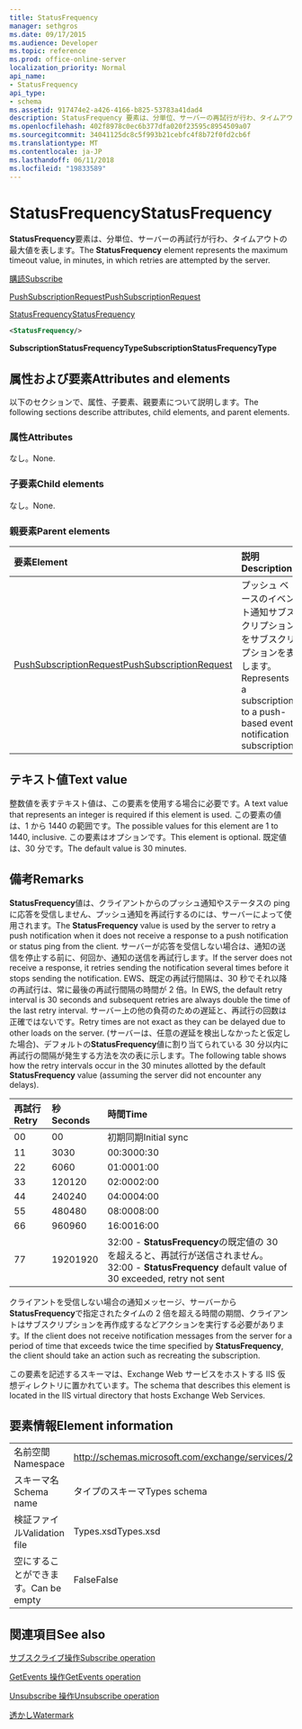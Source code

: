 ```yaml
---
title: StatusFrequency
manager: sethgros
ms.date: 09/17/2015
ms.audience: Developer
ms.topic: reference
ms.prod: office-online-server
localization_priority: Normal
api_name:
- StatusFrequency
api_type:
- schema
ms.assetid: 917474e2-a426-4166-b825-53783a41dad4
description: StatusFrequency 要素は、分単位、サーバーの再試行が行わ、タイムアウトの最大値を表します。
ms.openlocfilehash: 402f8978c0ec6b377dfa020f23595c8954509a07
ms.sourcegitcommit: 34041125dc8c5f993b21cebfc4f8b72f0fd2cb6f
ms.translationtype: MT
ms.contentlocale: ja-JP
ms.lasthandoff: 06/11/2018
ms.locfileid: "19833589"
---
```

# <a name="statusfrequency"></a><span data-ttu-id="23981-103">StatusFrequency</span><span class="sxs-lookup"><span data-stu-id="23981-103">StatusFrequency</span></span>

<span data-ttu-id="23981-104">**StatusFrequency**要素は、分単位、サーバーの再試行が行わ、タイムアウトの最大値を表します。</span><span class="sxs-lookup"><span data-stu-id="23981-104">The **StatusFrequency** element represents the maximum timeout value, in minutes, in which retries are attempted by the server.</span></span> 
  
[<span data-ttu-id="23981-105">購読</span><span class="sxs-lookup"><span data-stu-id="23981-105">Subscribe</span></span>](subscribe.md)
  
[<span data-ttu-id="23981-106">PushSubscriptionRequest</span><span class="sxs-lookup"><span data-stu-id="23981-106">PushSubscriptionRequest</span></span>](pushsubscriptionrequest.md)
  
[<span data-ttu-id="23981-107">StatusFrequency</span><span class="sxs-lookup"><span data-stu-id="23981-107">StatusFrequency</span></span>](statusfrequency.md)
  
```XML
<StatusFrequency/>
```

 <span data-ttu-id="23981-108">**SubscriptionStatusFrequencyType**</span><span class="sxs-lookup"><span data-stu-id="23981-108">**SubscriptionStatusFrequencyType**</span></span>
## <a name="attributes-and-elements"></a><span data-ttu-id="23981-109">属性および要素</span><span class="sxs-lookup"><span data-stu-id="23981-109">Attributes and elements</span></span>

<span data-ttu-id="23981-110">以下のセクションで、属性、子要素、親要素について説明します。</span><span class="sxs-lookup"><span data-stu-id="23981-110">The following sections describe attributes, child elements, and parent elements.</span></span>
  
### <a name="attributes"></a><span data-ttu-id="23981-111">属性</span><span class="sxs-lookup"><span data-stu-id="23981-111">Attributes</span></span>

<span data-ttu-id="23981-112">なし。</span><span class="sxs-lookup"><span data-stu-id="23981-112">None.</span></span>
  
### <a name="child-elements"></a><span data-ttu-id="23981-113">子要素</span><span class="sxs-lookup"><span data-stu-id="23981-113">Child elements</span></span>

<span data-ttu-id="23981-114">なし。</span><span class="sxs-lookup"><span data-stu-id="23981-114">None.</span></span>
  
### <a name="parent-elements"></a><span data-ttu-id="23981-115">親要素</span><span class="sxs-lookup"><span data-stu-id="23981-115">Parent elements</span></span>

|<span data-ttu-id="23981-116">**要素**</span><span class="sxs-lookup"><span data-stu-id="23981-116">**Element**</span></span>|<span data-ttu-id="23981-117">**説明**</span><span class="sxs-lookup"><span data-stu-id="23981-117">**Description**</span></span>|
|:-----|:-----|
|[<span data-ttu-id="23981-118">PushSubscriptionRequest</span><span class="sxs-lookup"><span data-stu-id="23981-118">PushSubscriptionRequest</span></span>](pushsubscriptionrequest.md) <br/> |<span data-ttu-id="23981-119">プッシュ ベースのイベント通知サブスクリプションをサブスクリプションを表します。</span><span class="sxs-lookup"><span data-stu-id="23981-119">Represents a subscription to a push-based event notification subscription.</span></span>  <br/> |
   
## <a name="text-value"></a><span data-ttu-id="23981-120">テキスト値</span><span class="sxs-lookup"><span data-stu-id="23981-120">Text value</span></span>

<span data-ttu-id="23981-121">整数値を表すテキスト値は、この要素を使用する場合に必要です。</span><span class="sxs-lookup"><span data-stu-id="23981-121">A text value that represents an integer is required if this element is used.</span></span> <span data-ttu-id="23981-122">この要素の値は、1 から 1440 の範囲です。</span><span class="sxs-lookup"><span data-stu-id="23981-122">The possible values for this element are 1 to 1440, inclusive.</span></span> <span data-ttu-id="23981-123">この要素はオプションです。</span><span class="sxs-lookup"><span data-stu-id="23981-123">This element is optional.</span></span> <span data-ttu-id="23981-124">既定値は、30 分です。</span><span class="sxs-lookup"><span data-stu-id="23981-124">The default value is 30 minutes.</span></span>
  
## <a name="remarks"></a><span data-ttu-id="23981-125">備考</span><span class="sxs-lookup"><span data-stu-id="23981-125">Remarks</span></span>

<span data-ttu-id="23981-126">**StatusFrequency**値は、クライアントからのプッシュ通知やステータスの ping に応答を受信しません、プッシュ通知を再試行するのには、サーバーによって使用されます。</span><span class="sxs-lookup"><span data-stu-id="23981-126">The **StatusFrequency** value is used by the server to retry a push notification when it does not receive a response to a push notification or status ping from the client.</span></span> <span data-ttu-id="23981-127">サーバーが応答を受信しない場合は、通知の送信を停止する前に、何回か、通知の送信を再試行します。</span><span class="sxs-lookup"><span data-stu-id="23981-127">If the server does not receive a response, it retries sending the notification several times before it stops sending the notification.</span></span> <span data-ttu-id="23981-128">EWS、既定の再試行間隔は、30 秒でそれ以降の再試行は、常に最後の再試行間隔の時間が 2 倍。</span><span class="sxs-lookup"><span data-stu-id="23981-128">In EWS, the default retry interval is 30 seconds and subsequent retries are always double the time of the last retry interval.</span></span> <span data-ttu-id="23981-129">サーバー上の他の負荷のための遅延と、再試行の回数は正確ではないです。</span><span class="sxs-lookup"><span data-stu-id="23981-129">Retry times are not exact as they can be delayed due to other loads on the server.</span></span> <span data-ttu-id="23981-130">(サーバーは、任意の遅延を検出しなかったと仮定した場合)、デフォルトの**StatusFrequency**値に割り当てられている 30 分以内に再試行の間隔が発生する方法を次の表に示します。</span><span class="sxs-lookup"><span data-stu-id="23981-130">The following table shows how the retry intervals occur in the 30 minutes allotted by the default **StatusFrequency** value (assuming the server did not encounter any delays).</span></span> 
  
|<span data-ttu-id="23981-131">**再試行**</span><span class="sxs-lookup"><span data-stu-id="23981-131">**Retry**</span></span>|<span data-ttu-id="23981-132">**秒**</span><span class="sxs-lookup"><span data-stu-id="23981-132">**Seconds**</span></span>|<span data-ttu-id="23981-133">**時間**</span><span class="sxs-lookup"><span data-stu-id="23981-133">**Time**</span></span>|
|:-----|:-----|:-----|
|<span data-ttu-id="23981-134">0</span><span class="sxs-lookup"><span data-stu-id="23981-134">0</span></span>  <br/> |<span data-ttu-id="23981-135">0</span><span class="sxs-lookup"><span data-stu-id="23981-135">0</span></span>  <br/> |<span data-ttu-id="23981-136">初期同期</span><span class="sxs-lookup"><span data-stu-id="23981-136">Initial sync</span></span>  <br/> |
|<span data-ttu-id="23981-137">1</span><span class="sxs-lookup"><span data-stu-id="23981-137">1</span></span>  <br/> |<span data-ttu-id="23981-138">30</span><span class="sxs-lookup"><span data-stu-id="23981-138">30</span></span>  <br/> |<span data-ttu-id="23981-139">00:30</span><span class="sxs-lookup"><span data-stu-id="23981-139">00:30</span></span>  <br/> |
|<span data-ttu-id="23981-140">2</span><span class="sxs-lookup"><span data-stu-id="23981-140">2</span></span>  <br/> |<span data-ttu-id="23981-141">60</span><span class="sxs-lookup"><span data-stu-id="23981-141">60</span></span>  <br/> |<span data-ttu-id="23981-142">01:00</span><span class="sxs-lookup"><span data-stu-id="23981-142">01:00</span></span>  <br/> |
|<span data-ttu-id="23981-143">3</span><span class="sxs-lookup"><span data-stu-id="23981-143">3</span></span>  <br/> |<span data-ttu-id="23981-144">120</span><span class="sxs-lookup"><span data-stu-id="23981-144">120</span></span>  <br/> |<span data-ttu-id="23981-145">02:00</span><span class="sxs-lookup"><span data-stu-id="23981-145">02:00</span></span>  <br/> |
|<span data-ttu-id="23981-146">4</span><span class="sxs-lookup"><span data-stu-id="23981-146">4</span></span>  <br/> |<span data-ttu-id="23981-147">240</span><span class="sxs-lookup"><span data-stu-id="23981-147">240</span></span>  <br/> |<span data-ttu-id="23981-148">04:00</span><span class="sxs-lookup"><span data-stu-id="23981-148">04:00</span></span>  <br/> |
|<span data-ttu-id="23981-149">5</span><span class="sxs-lookup"><span data-stu-id="23981-149">5</span></span>  <br/> |<span data-ttu-id="23981-150">480</span><span class="sxs-lookup"><span data-stu-id="23981-150">480</span></span>  <br/> |<span data-ttu-id="23981-151">08:00</span><span class="sxs-lookup"><span data-stu-id="23981-151">08:00</span></span>  <br/> |
|<span data-ttu-id="23981-152">6</span><span class="sxs-lookup"><span data-stu-id="23981-152">6</span></span>  <br/> |<span data-ttu-id="23981-153">960</span><span class="sxs-lookup"><span data-stu-id="23981-153">960</span></span>  <br/> |<span data-ttu-id="23981-154">16:00</span><span class="sxs-lookup"><span data-stu-id="23981-154">16:00</span></span>  <br/> |
|<span data-ttu-id="23981-155">7</span><span class="sxs-lookup"><span data-stu-id="23981-155">7</span></span>  <br/> |<span data-ttu-id="23981-156">1920</span><span class="sxs-lookup"><span data-stu-id="23981-156">1920</span></span>  <br/> |<span data-ttu-id="23981-157">32:00 - **StatusFrequency**の既定値の 30 を超えると、再試行が送信されません。</span><span class="sxs-lookup"><span data-stu-id="23981-157">32:00 - **StatusFrequency** default value of 30 exceeded, retry not sent</span></span>  <br/> |
   
<span data-ttu-id="23981-158">クライアントを受信しない場合の通知メッセージ、サーバーから**StatusFrequency**で指定されたタイムの 2 倍を超える時間の期間、クライアントはサブスクリプションを再作成するなどアクションを実行する必要があります。</span><span class="sxs-lookup"><span data-stu-id="23981-158">If the client does not receive notification messages from the server for a period of time that exceeds twice the time specified by **StatusFrequency**, the client should take an action such as recreating the subscription.</span></span> 
  
<span data-ttu-id="23981-159">この要素を記述するスキーマは、Exchange Web サービスをホストする IIS 仮想ディレクトリに置かれています。</span><span class="sxs-lookup"><span data-stu-id="23981-159">The schema that describes this element is located in the IIS virtual directory that hosts Exchange Web Services.</span></span>
  
## <a name="element-information"></a><span data-ttu-id="23981-160">要素情報</span><span class="sxs-lookup"><span data-stu-id="23981-160">Element information</span></span>

|||
|:-----|:-----|
|<span data-ttu-id="23981-161">名前空間</span><span class="sxs-lookup"><span data-stu-id="23981-161">Namespace</span></span>  <br/> |http://schemas.microsoft.com/exchange/services/2006/types  <br/> |
|<span data-ttu-id="23981-162">スキーマ名</span><span class="sxs-lookup"><span data-stu-id="23981-162">Schema name</span></span>  <br/> |<span data-ttu-id="23981-163">タイプのスキーマ</span><span class="sxs-lookup"><span data-stu-id="23981-163">Types schema</span></span>  <br/> |
|<span data-ttu-id="23981-164">検証ファイル</span><span class="sxs-lookup"><span data-stu-id="23981-164">Validation file</span></span>  <br/> |<span data-ttu-id="23981-165">Types.xsd</span><span class="sxs-lookup"><span data-stu-id="23981-165">Types.xsd</span></span>  <br/> |
|<span data-ttu-id="23981-166">空にすることができます。</span><span class="sxs-lookup"><span data-stu-id="23981-166">Can be empty</span></span>  <br/> |<span data-ttu-id="23981-167">False</span><span class="sxs-lookup"><span data-stu-id="23981-167">False</span></span>  <br/> |
   
## <a name="see-also"></a><span data-ttu-id="23981-168">関連項目</span><span class="sxs-lookup"><span data-stu-id="23981-168">See also</span></span>



[<span data-ttu-id="23981-169">サブスクライブ操作</span><span class="sxs-lookup"><span data-stu-id="23981-169">Subscribe operation</span></span>](subscribe-operation.md)
  
[<span data-ttu-id="23981-170">GetEvents 操作</span><span class="sxs-lookup"><span data-stu-id="23981-170">GetEvents operation</span></span>](getevents-operation.md)
  
[<span data-ttu-id="23981-171">Unsubscribe 操作</span><span class="sxs-lookup"><span data-stu-id="23981-171">Unsubscribe operation</span></span>](unsubscribe-operation.md)
  
[<span data-ttu-id="23981-172">透かし</span><span class="sxs-lookup"><span data-stu-id="23981-172">Watermark</span></span>](watermark.md)

